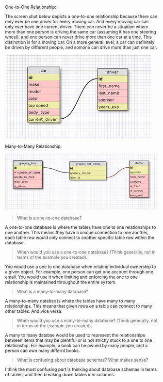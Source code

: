 One-to-One Relationship:

The screen shot below depicts a one-to-one relationship because there can only ever be one driver for every moving car. And every moving car can only ever have one current driver. There can never be a situation where more than one person is driving the same car (assuming it has one steering wheel), and one person can never drive more than one car at a time. This distinction is for a moving car. On a more general level, a car can definitely be driven by different people, and somone can drive more than just one car.

![one-to-one](https://github.com/nathanmpark/phase-0/blob/master/week-8/imgs/one-to-one.png "one-to-one")

Many-to-Many Relationship:

![many-to-many](https://github.com/nathanmpark/phase-0/blob/master/week-8/imgs/many-to-many.png "many-to-many")

>What is a one-to-one database?

A one-to-one database is where the tables have one to one relationships to one another. This means they have a unique connection to one another, each table row would only connect to another specific table row within the database.

>When would you use a one-to-one database? (Think generally, not in terms of the example you created).

You would use a one to one database when relating individual ownership to a given object. For example, one person can get one account through one email. You would use it when limiting and enforcing the one to one relationship is maintained throughout the entire system.

>What is a many-to-many database?

A many-to-many databse is where the tables have many to many relationships. This means that given rows on a table can connect to many other tables. And vice versa.

>When would you use a many-to-many database? (Think generally, not in terms of the example you created).

A many to many databse would be used to represent the relationships between items that may be plentiful or is not strictly stuck to a one to one relationship. For example, a book can be owned by many people, and a person can own many differnt books.

>What is confusing about database schemas? What makes sense?

I think the most confusing part is thinking about database schemas in terms of tables, and then breaking down tables into columns.